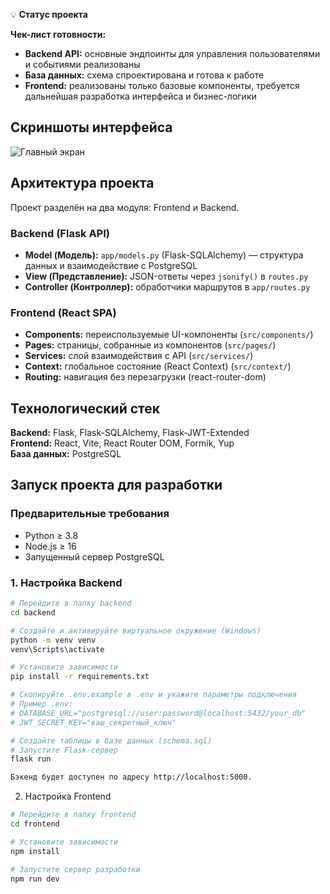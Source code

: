 
💡 **Статус проекта**

**Чек-лист готовности:**
- **Backend API:** основные эндпоинты для управления пользователями и событиями реализованы  
- **База данных:** схема спроектирована и готова к работе  
- **Frontend:** реализованы только базовые компоненты, требуется дальнейшая разработка интерфейса и бизнес-логики  

## Скриншоты интерфейса

![Главный экран](https://github.com/user-attachments/assets/2aab32d9-561e-43b4-bc14-ce437de5bcb0)

## Архитектура проекта

Проект разделён на два модуля: Frontend и Backend.

### Backend (Flask API)

- **Model (Модель):** `app/models.py` (Flask-SQLAlchemy) — структура данных и взаимодействие с PostgreSQL  
- **View (Представление):** JSON-ответы через `jsonify()` в `routes.py`  
- **Controller (Контроллер):** обработчики маршрутов в `app/routes.py`

### Frontend (React SPA)

- **Components:** переиспользуемые UI-компоненты (`src/components/`)  
- **Pages:** страницы, собранные из компонентов (`src/pages/`)  
- **Services:** слой взаимодействия с API (`src/services/`)  
- **Context:** глобальное состояние (React Context) (`src/context/`)  
- **Routing:** навигация без перезагрузки (react-router-dom)

## Технологический стек

**Backend:** Flask, Flask-SQLAlchemy, Flask-JWT-Extended  
**Frontend:** React, Vite, React Router DOM, Formik, Yup  
**База данных:** PostgreSQL

## Запуск проекта для разработки

### Предварительные требования

- Python ≥ 3.8  
- Node.js ≥ 16  
- Запущенный сервер PostgreSQL

### 1. Настройка Backend

```bash
# Перейдите в папку backend
cd backend

# Создайте и активируйте виртуальное окружение (Windows)
python -m venv venv
venv\Scripts\activate

# Установите зависимости
pip install -r requirements.txt

# Скопируйте .env.example в .env и укажите параметры подключения
# Пример .env:
# DATABASE_URL="postgresql://user:password@localhost:5432/your_db"
# JWT_SECRET_KEY="ваш_секретный_ключ"

# Создайте таблицы в базе данных (schema.sql)
# Запустите Flask-сервер
flask run

Бэкенд будет доступен по адресу http://localhost:5000.
```


2. Настройка Frontend
```bash
# Перейдите в папку frontend
cd frontend

# Установите зависимости
npm install

# Запустите сервер разработки
npm run dev
```